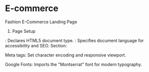 # E-commerce

Fashion E-Commerce Landing Page 

1. Page Setup
<!DOCTYPE html>: Declares HTML5 document type.


<html lang="en">: Specifies document language for accessibility and SEO.


<head> Section:


Meta tags: Set character encoding and responsive viewport.


Google Fonts: Imports the "Montserrat" font for modern typography.


<style> tag: All CSS is embedded directly within the document.



2. Sticky Navigation Bar
Purpose:
A fixed top bar to access search, icons (cart/login), and login button.
HTML Elements Used:
<nav class="navbar"> – Main nav wrapper.


Logo – Plain text styled with font-weight.


Search Bar – Input field styled with padding and custom icon using ::after.


Icon links – Emoji icons (🛒, 👤) with hover background.


Login Button – Styled with border-radius and hover transitions.


CSS Concepts:
position: sticky, z-index, box-shadow for fixed look.


Flexbox layout with justify-content: space-between and gap.



3. Hero Section
Purpose:
To grab attention with a banner image and call-to-action (CTA).
HTML Elements:
<section class="hero"> – Background image with overlay.


.hero-content – Text block with title, description, and CTA button.


CSS Concepts:
background: url(...) center/cover for full-size image.


.hero-overlay: semi-transparent layer using rgba().


Typography scaling with font-size, CTA hover effects.



 4. Flash Sale Strip
Purpose:
A promotional red bar with countdown-like appearance.
Features:
Text + Countdown: Uses spans styled with monospace and background.


Visual emphasis: Red background (#ff4d4f), large font.



5. Main Content Layout
Uses a Flexbox layout to organize:
Sidebar filters


Main product area



 6. Sidebar Filters
Purpose:
Allow users to filter products.
Structure:
Wrapped in <aside class="sidebar">


Uses headings and <label><input type="checkbox"> groups.


Sections: Category, Price, Color.


CSS Concepts:
box-shadow, border-radius, and spacing.


flex: 0 0 220px to fix width.



 7. Product Area
Sections:
Featured Categories:


Grid layout using grid-template-columns: repeat(auto-fit, minmax(...))


Cards with round category images.


Product Grid:


Multiple product cards each containing:


Image


Title


Price


"Add to Cart" button


Best Seller Section:


Same structure reused with separate heading.


Visual Elements:
hover effects for scaling cards and buttons.


Border-radius and shadows for smooth card styling.



 8. Testimonials
Purpose:
Adds social proof and user trust.
Structure:
Each testimonial includes:


Avatar image


Name


Feedback text


CSS:
Uses Flexbox to wrap cards


Soft background for cards


Border-radius and avatar styling



 9. Newsletter Signup
Purpose:
Collect emails for updates.
Elements:
Title + description


Email input and submit button


CSS:
Dark background with contrast buttons


Flex-wrap for responsiveness



 10. Footer
Structure:
Grid layout of 4 columns:


Account


Help


Policies


Social media links


Uses <ul> + <li> for links


Icons (emoji) for social media


Bottom copyright


CSS:
background: #181818, color contrasts, grid-template-columns for layout



 11. Responsive Design
Techniques:
Media Queries:


@media (max-width: 1100px), 800px, 600px


Adjusts:


Flex direction


Grid gaps


Font sizes


Padding/margins



